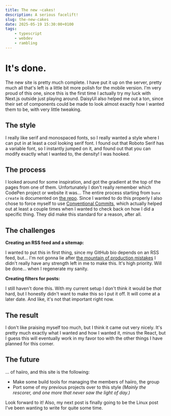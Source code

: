 ```yaml
---
title: The new ~cakes!
description: A serious facelift!
slug: the-new-cakes
date: 2025-05-19 15:30:00+0100
tags:
    - typescript
    - webdev
    - rambling
---
```


# It's done.

The new site is pretty much complete. I have put it up on the server, pretty much all that's left
is a little bit more polish for the mobile version. I'm very proud of this one, since this is the
first time I actually try my luck with Next.js outside just playing around. DaisyUI also helped me
out a ton, since their set of components could be made to look almost exactly how I wanted them to
be, with very little tweaking.

## The style

I really like serif and monospaced fonts, so I really wanted a style where I can put in at least a
cool looking serif font. I found out that Roboto Serif has a variable font, so I instantly jumped
on it, and found out that you can modify exactly what I wanted to, the density! I was hooked.

## The process

I looked around for some inspiration, and got the gradient at the top of the pages from one of them.
Unfortunately I don't really remember which CodePen project or website it was... The entire process
starting from `bunx create` is documented on [the repo](https://github.com/haiiro-moe/cakes). Since
I wanted to do this properly I also chose to force myself to use [Conventional Commits](https://www.conventionalcommits.org/en/v1.0.0/), which actually helped out at least a couple times when I wanted to check
back on how I did a specific thing. They did make this standard for a reason, after all.

## The challenges

**Creating an RSS feed and a sitemap:**

I wanted to put this in first thing, since my GitHub bio depends on an RSS feed, but... I'm not gonna lie
after [the mountain of production mistakes](https://safe.haiiro.moe/tDwM5NJRRDMp.png) I didn't really have
any strength left in me to make this. It's high priority. Will be done... when I regenerate my sanity.

**Creating filters for posts:**

I still haven't done this. With my current setup I don't think it would be _that_ hard, but I honestly
didn't want to make this so I put it off. It will come at a later date. And like, it's not that
important right now.

## The result

I don't like praising myself too much, but I think it came out very nicely. It's pretty much exactly
what I wanted and how I wanted it, minus the React, but I guess this will eventually work in my favor
too with the other things I have planned for this corner.

## The future

... of haiiro, and this site is the following:

-   Make some build tools for managing the members of haiiro, the group
-   Port some of my previous projects over to this style _(Mainly the rescorer, and one more that never saw the light of day.)_

Look forward to it! Also, my next post is finally going to be the Linux post I've been wanting
to write for quite some time.
